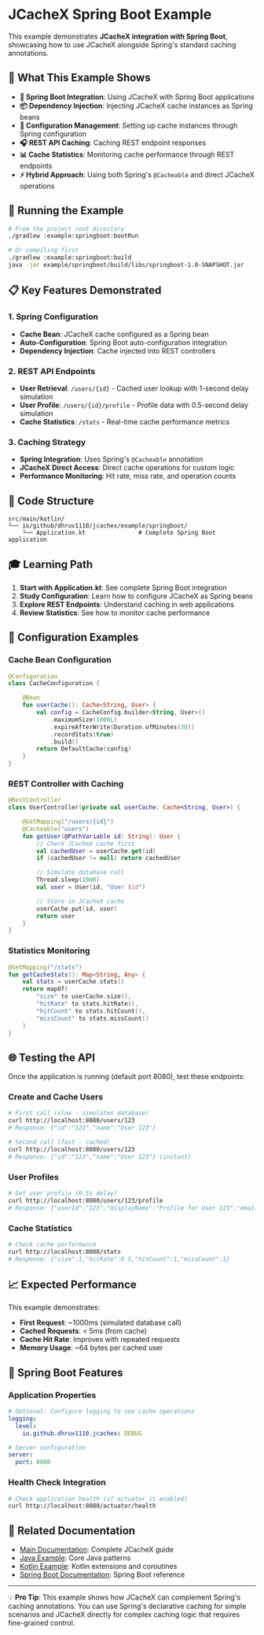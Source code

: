 # JCacheX Spring Boot Example

This example demonstrates **JCacheX integration with Spring Boot**, showcasing how to use JCacheX alongside Spring's standard caching annotations.

## 🎯 What This Example Shows

- **🌱 Spring Boot Integration**: Using JCacheX with Spring Boot applications
- **📦 Dependency Injection**: Injecting JCacheX cache instances as Spring beans
- **🔧 Configuration Management**: Setting up cache instances through Spring configuration
- **🎧 REST API Caching**: Caching REST endpoint responses
- **📊 Cache Statistics**: Monitoring cache performance through REST endpoints
- **⚡ Hybrid Approach**: Using both Spring's `@Cacheable` and direct JCacheX operations

## 🚀 Running the Example

```bash
# From the project root directory
./gradlew :example:springboot:bootRun

# Or compiling first
./gradlew :example:springboot:build
java -jar example/springboot/build/libs/springboot-1.0-SNAPSHOT.jar
```

## 📋 Key Features Demonstrated

### 1. **Spring Configuration**
- **Cache Bean**: JCacheX cache configured as a Spring bean
- **Auto-Configuration**: Spring Boot auto-configuration integration
- **Dependency Injection**: Cache injected into REST controllers

### 2. **REST API Endpoints**
- **User Retrieval**: `/users/{id}` - Cached user lookup with 1-second delay simulation
- **User Profile**: `/users/{id}/profile` - Profile data with 0.5-second delay simulation
- **Cache Statistics**: `/stats` - Real-time cache performance metrics

### 3. **Caching Strategy**
- **Spring Integration**: Uses Spring's `@Cacheable` annotation
- **JCacheX Direct Access**: Direct cache operations for custom logic
- **Performance Monitoring**: Hit rate, miss rate, and operation counts

## 📖 Code Structure

```
src/main/kotlin/
└── io/github/dhruv1110/jcachex/example/springboot/
    └── Application.kt               # Complete Spring Boot application
```

## 🎓 Learning Path

1. **Start with Application.kt**: See complete Spring Boot integration
2. **Study Configuration**: Learn how to configure JCacheX as Spring beans
3. **Explore REST Endpoints**: Understand caching in web applications
4. **Review Statistics**: See how to monitor cache performance

## 🔧 Configuration Examples

### Cache Bean Configuration
```kotlin
@Configuration
class CacheConfiguration {

    @Bean
    fun userCache(): Cache<String, User> {
        val config = CacheConfig.builder<String, User>()
            .maximumSize(1000L)
            .expireAfterWrite(Duration.ofMinutes(30))
            .recordStats(true)
            .build()
        return DefaultCache(config)
    }
}
```

### REST Controller with Caching
```kotlin
@RestController
class UserController(private val userCache: Cache<String, User>) {

    @GetMapping("/users/{id}")
    @Cacheable("users")
    fun getUser(@PathVariable id: String): User {
        // Check JCacheX cache first
        val cachedUser = userCache.get(id)
        if (cachedUser != null) return cachedUser

        // Simulate database call
        Thread.sleep(1000)
        val user = User(id, "User $id")

        // Store in JCacheX cache
        userCache.put(id, user)
        return user
    }
}
```

### Statistics Monitoring
```kotlin
@GetMapping("/stats")
fun getCacheStats(): Map<String, Any> {
    val stats = userCache.stats()
    return mapOf(
        "size" to userCache.size(),
        "hitRate" to stats.hitRate(),
        "hitCount" to stats.hitCount(),
        "missCount" to stats.missCount()
    )
}
```

## 🌐 Testing the API

Once the application is running (default port 8080), test these endpoints:

### Create and Cache Users
```bash
# First call (slow - simulates database)
curl http://localhost:8080/users/123
# Response: {"id":"123","name":"User 123"}

# Second call (fast - cached)
curl http://localhost:8080/users/123
# Response: {"id":"123","name":"User 123"} (instant)
```

### User Profiles
```bash
# Get user profile (0.5s delay)
curl http://localhost:8080/users/123/profile
# Response: {"userId":"123","displayName":"Profile for User 123","email":"user123@example.com"}
```

### Cache Statistics
```bash
# Check cache performance
curl http://localhost:8080/stats
# Response: {"size":1,"hitRate":0.5,"hitCount":1,"missCount":1}
```

## 📈 Expected Performance

This example demonstrates:
- **First Request**: ~1000ms (simulated database call)
- **Cached Requests**: < 5ms (from cache)
- **Cache Hit Rate**: Improves with repeated requests
- **Memory Usage**: ~64 bytes per cached user

## 🔧 Spring Boot Features

### Application Properties
```yaml
# Optional: Configure logging to see cache operations
logging:
  level:
    io.github.dhruv1110.jcachex: DEBUG

# Server configuration
server:
  port: 8080
```

### Health Check Integration
```bash
# Check application health (if actuator is enabled)
curl http://localhost:8080/actuator/health
```

## 🔗 Related Documentation

- [Main Documentation](../../README.md): Complete JCacheX guide
- [Java Example](../java/): Core Java patterns
- [Kotlin Example](../kotlin/): Kotlin extensions and coroutines
- [Spring Boot Documentation](https://spring.io/projects/spring-boot): Spring Boot reference

---

💡 **Pro Tip**: This example shows how JCacheX can complement Spring's caching annotations. You can use Spring's declarative caching for simple scenarios and JCacheX directly for complex caching logic that requires fine-grained control.
